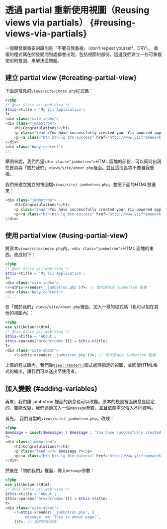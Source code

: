 # 透過 partial 重新使用視圖（Reusing views via partials） {#reusing-views-via-partials}

一個開發很重要的原則是「不要自我重複」（don't repeat yourself，DRY）。 重複的程式碼在開發期間到處都會出現，包括視圖的部份，這邊我們建立一些可重複使用的視圖，來解決這問題。

## 建立 partial view {#creating-partial-view}

下面是常見的`views/site/index.php`程式碼：

```php
<?php
/* @var $this yii\web\View */
$this->title = 'My Yii Application';
?>
<div class="site-index">
<div class="jumbotron">
    <h1>Congratulations!</h1>
    <p class="lead">You have successfully created your Yii-powered application.</p>
    <p><a class="btn btn-lg btn-success" href="http://www.yiiframework.com">Get started with Yii</a></p>
</div>
<div class="body-content">
//...
```

舉例來說，我們希望`<div class="jumbotron">`HTML 區塊的部份，可以同時出現在首頁與「關於我們」`views/site/about.php`裡面。並且這段區塊不要自我重複。

我們來建立獨立的視圖檔`views/site/_jumbotron.php`，並把下面的HTML放進來：

```php
<div class="jumbotron">
    <h1>Congratulations!</h1>
    <p class="lead">You have successfully created your Yii-powered application.</p>
    <p><a class="btn btn-lg btn-success" href="http://www.yiiframework.com">Get started with Yii</a></p>
</div>
```

## 使用 partial view {#using-partial-view}

將原本`views/site/index.php`內，`<div class="jumbotron">`HTML 區塊的東西，改成如下：

```php
<?php
/* @var $this yii\web\View */
$this->title = 'My Yii Application';
?>
<div class="site-index">
<?=$this->render('_jumbotron.php')?>; // 取代原本的 jumbotron 區塊
<div class="body-content">
//...
```

在「關於我們」`views/site/about.php`裡面，加入一樣的程式碼（也可以加在其他的視圖內）：

```php
<?php
use yii\helpers\Html;
/* @var $this yii\web\View */
$this->title = 'About';
$this->params['breadcrumbs'][] = $this->title;
?>
<div class="site-about">
    <?=$this->render('_jumbotron.php')?>; // 取代原本的 jumbotron 區塊
```

上面的程式碼內，我們靠[`View::render()`](http://www.yiiframework.com/doc-2.0/yii-base-view.html#render%28%29-detail)函式處理指定的視圖，並回傳HTML格式的輸出，讓我們可以送出至使用者。 

## 加入變數 {#adding-variables}

再來，我們讓 jumbotron 裡面的訊息也可以改變。原本的視圖裡面訊息是固定的，要能改變，我們透過加入一個`message`參數，並且依照需求傳入不同資料。

首先， 我們自製的`views/site/_jumbotron.php`，改成：

```php
<?php
$message = isset($message) ? $message : 'You have successfully created your Yii-powered application.';
?>
<div class="jumbotron">
    <h1>Congratulations!</h1>
    <p class="lead"><?= $message ?></p>
    <p><a class="btn btn-lg btn-success" href="http://www.yiiframework.com">Get started with Yii</a></p>
</div>
```

然後在「關於我們」裡面，傳入`message`參數：

```php
<?php
use yii\helpers\Html;
/* @var $this yii\web\View */
$this->title = 'About';
$this->params['breadcrumbs'][] = $this->title;
?>
<div class="site-about">
    <?=$this->render('_jumbotron.php', [
        'message' => 'This is about page!',
    ])?>; // 我們的程式碼
```



